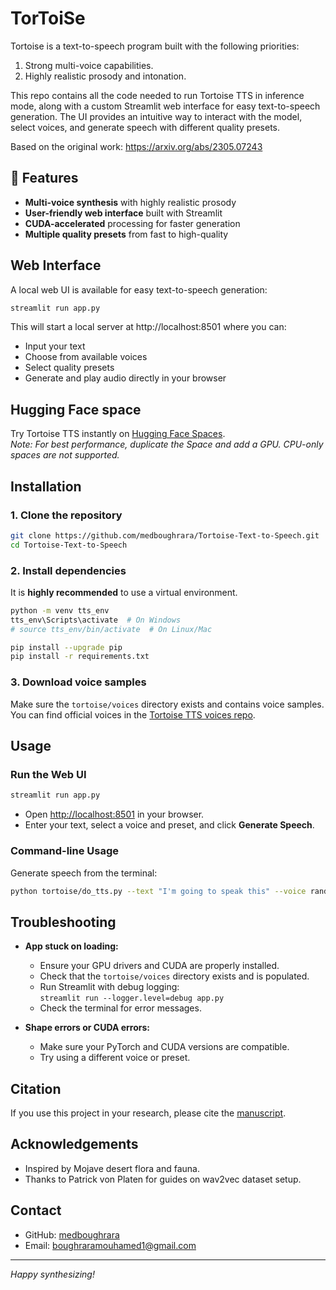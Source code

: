 # TorToiSe

Tortoise is a text-to-speech program built with the following priorities:

1. Strong multi-voice capabilities.
2. Highly realistic prosody and intonation.
   
This repo contains all the code needed to run Tortoise TTS in inference mode, along with a custom Streamlit web interface for easy text-to-speech generation. The UI provides an intuitive way to interact with the model, select voices, and generate speech with different quality presets.

Based on the original work: https://arxiv.org/abs/2305.07243

## 🌟 Features

- **Multi-voice synthesis** with highly realistic prosody
- **User-friendly web interface** built with Streamlit
- **CUDA-accelerated** processing for faster generation
- **Multiple quality presets** from fast to high-quality

## Web Interface

A local web UI is available for easy text-to-speech generation:

```bash
streamlit run app.py
```

This will start a local server at http://localhost:8501 where you can:
- Input your text
- Choose from available voices
- Select quality presets
- Generate and play audio directly in your browser

## Hugging Face space

Try Tortoise TTS instantly on [Hugging Face Spaces](https://huggingface.co/spaces/Manmay/tortoise-tts).  
*Note: For best performance, duplicate the Space and add a GPU. CPU-only spaces are not supported.*

## Installation

### 1. Clone the repository

```bash
git clone https://github.com/medboughrara/Tortoise-Text-to-Speech.git
cd Tortoise-Text-to-Speech
```

### 2. Install dependencies

It is **highly recommended** to use a virtual environment.

```bash
python -m venv tts_env
tts_env\Scripts\activate  # On Windows
# source tts_env/bin/activate  # On Linux/Mac

pip install --upgrade pip
pip install -r requirements.txt
```

### 3. Download voice samples

Make sure the `tortoise/voices` directory exists and contains voice samples.  
You can find official voices in the [Tortoise TTS voices repo](https://github.com/neonbjb/tortoise-tts-voices).

## Usage

### Run the Web UI

```bash
streamlit run app.py
```

- Open [http://localhost:8501](http://localhost:8501) in your browser.
- Enter your text, select a voice and preset, and click **Generate Speech**.

### Command-line Usage

Generate speech from the terminal:

```bash
python tortoise/do_tts.py --text "I'm going to speak this" --voice random --preset fast
```

## Troubleshooting

- **App stuck on loading:**  
  - Ensure your GPU drivers and CUDA are properly installed.
  - Check that the `tortoise/voices` directory exists and is populated.
  - Run Streamlit with debug logging:  
    `streamlit run --logger.level=debug app.py`
  - Check the terminal for error messages.

- **Shape errors or CUDA errors:**  
  - Make sure your PyTorch and CUDA versions are compatible.
  - Try using a different voice or preset.

## Citation

If you use this project in your research, please cite the [manuscript](https://arxiv.org/abs/2305.07243).

## Acknowledgements

- Inspired by Mojave desert flora and fauna.
- Thanks to Patrick von Platen for guides on wav2vec dataset setup.

## Contact

- GitHub: [medboughrara](https://github.com/medboughrara)
- Email: boughraramouhamed1@gmail.com

---

*Happy synthesizing!*
